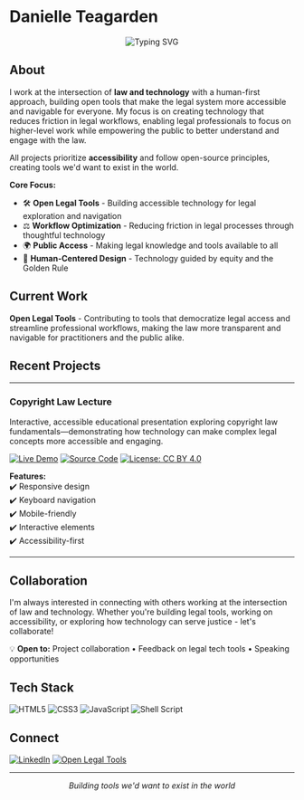 # Danielle Teagarden

<div align="center">
  <img src="https://readme-typing-svg.herokuapp.com?font=Fira+Code&pause=1000&color=6B46C1&center=true&vCenter=true&width=500&lines=Building+Open+Legal+Tools;Human-First+Legal+Technology;Creating+What+Should+Exist" alt="Typing SVG" />
</div>

## About

I work at the intersection of **law and technology** with a human-first approach, building open tools that make the legal system more accessible and navigable for everyone. My focus is on creating technology that reduces friction in legal workflows, enabling legal professionals to focus on higher-level work while empowering the public to better understand and engage with the law.

All projects prioritize **accessibility** and follow open-source principles, creating tools we'd want to exist in the world.

**Core Focus:**
- 🛠️ **Open Legal Tools** - Building accessible technology for legal exploration and navigation
- ⚖️ **Workflow Optimization** - Reducing friction in legal processes through thoughtful technology
- 🌍 **Public Access** - Making legal knowledge and tools available to all
- 🎯 **Human-Centered Design** - Technology guided by equity and the Golden Rule

## Current Work

**Open Legal Tools** - Contributing to tools that democratize legal access and streamline professional workflows, making the law more transparent and navigable for practitioners and the public alike.

## Recent Projects

---

### Copyright Law Lecture

Interactive, accessible educational presentation exploring copyright law fundamentals—demonstrating how technology can make complex legal concepts more accessible and engaging.

[![Live Demo](https://img.shields.io/badge/Live%20Demo-Online-brightgreen)](https://copyright-law-lecture.netlify.app/)
[![Source Code](https://img.shields.io/badge/Source-GitHub-blue)](https://github.com/danielle-teagarden/copyright-law-lecture)
[![License: CC BY 4.0](https://img.shields.io/badge/License-CC%20BY%204.0-lightgrey)](https://creativecommons.org/licenses/by/4.0/)

**Features:**  
✔️ Responsive design  
✔️ Keyboard navigation  
✔️ Mobile-friendly  
✔️ Interactive elements  
✔️ Accessibility-first

---

## Collaboration

I'm always interested in connecting with others working at the intersection of law and technology. Whether you're building legal tools, working on accessibility, or exploring how technology can serve justice - let's collaborate!

💡 **Open to:** Project collaboration • Feedback on legal tech tools • Speaking opportunities

## Tech Stack

![HTML5](https://img.shields.io/badge/HTML5-E34F26?style=flat-square&logo=html5&logoColor=white)
![CSS3](https://img.shields.io/badge/CSS3-1572B6?style=flat-square&logo=css3&logoColor=white)
![JavaScript](https://img.shields.io/badge/JavaScript-F7DF1E?style=flat-square&logo=javascript&logoColor=black)
![Shell Script](https://img.shields.io/badge/Shell-121011?style=flat-square&logo=gnu-bash&logoColor=white)

## Connect

[![LinkedIn](https://img.shields.io/badge/LinkedIn-0077B5?style=flat-square&logo=linkedin&logoColor=white)](https://linkedin.com/in/teagarden)
[![Open Legal Tools](https://img.shields.io/badge/Open_Legal_Tools-181717?style=flat-square&logo=github&logoColor=white)](https://github.com/open-legal-tools)

---

<div align="center">
  <i>Building tools we'd want to exist in the world</i>
</div>